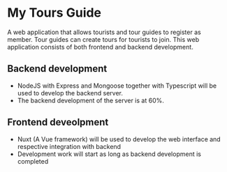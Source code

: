 # My Tours Guide

A web application that allows tourists and tour guides to register as member. Tour guides can create tours for tourists to join. This web application consists of both frontend and backend development.

## Backend development

- NodeJS with Express and Mongoose together with Typescript will be used to develop the backend server.
- The backend development of the server is at 60%.

## Frontend deveolpment

- Nuxt (A Vue framework) will be used to develop the web interface and respective integration with backend
- Development work will start as long as backend development is completed
